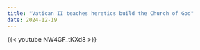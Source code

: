 ```yaml
---
title: "Vatican II teaches heretics build the Church of God"
date: 2024-12-19
---
```


{{< youtube NW4GF_tKXd8 >}}
